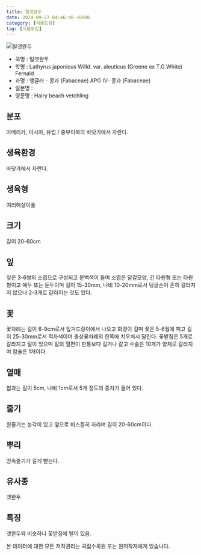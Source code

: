 ```yaml
---
title: 털갯완두
date: 2024-09-27 04:46:48 +0800
category: [식물도감]
tag: [식물도감]
---
```




![털갯완두](/fileUpload/plants/basic/Leguminosae/Lathyrus/22373/22373_1_th2.jpg)
- 국명 : 털갯완두
- 학명 : Lathyrus japonicus Willd. var. aleuticus (Greene ex T.G.White) Fernald
- 과명 : 앵글러 - 콩과 (Fabaceae) APG Ⅳ- 콩과 (Fabaceae)
- 일본명 : 
- 영문명 : Hairy beach vetchling


## 분포
아메리카, 아시아, 유럽 / 중부이북의 바닷가에서 자란다.
## 생육환경
바닷가에서 자란다.
## 생육형
여러해살이풀
## 크기
길이 20-60cm
## 잎
잎은 3-6쌍의 소엽으로 구성되고 분백색이 돌며 소엽은 달걀모양, 긴 타원형 또는 타원형이고 예두 또는 둔두이며 길이 15-30mm, 나비 10-20mm로서 덩굴손이 흔히 갈라지지 않으나 2-3개로 갈라지는 것도 있다.
## 꽃
꽃차례는 길이 6-9cm로서 잎겨드랑이에서 나오고 화경이 길며 꽃은 5-6월에 피고 길이 25-30mm로서 적자색이며 총상꽃차례의 한쪽에 치우쳐서 달린다. 꽃받침은 5개로 갈라지고 털이 있으며 밑의 열편이 판통보다 길거나 같고 수술은 10개가 양체로 갈라지며 암술은 1개이다.
## 열매
협과는 길이 5cm, 나비 1cm로서 5개 정도의 종자가 들어 있다.
## 줄기
원줄기는 능각이 있고 옆으로 비스듬히 자라며 길이 20-60cm이다.
## 뿌리
땅속줄기가 길게 뻗는다.
## 유사종
갯완두
## 특징
갯완두와 비슷하나 꽃받침에 털이 있음.






본 데이터에 대한 모든 저작권리는 국립수목원 또는 원저작자에게 있습니다.
